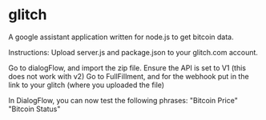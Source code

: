 # glitch
A google assistant application written for node.js to get bitcoin data.   

Instructions: 
Upload server.js and package.json to your glitch.com account.

Go to dialogFlow, and import the zip file.
Ensure the API is set to V1 (this does not work with v2)
Go to FullFillment, and for the webhook put in the link to your glitch (where you uploaded the file)

In DialogFlow, you can now test the following phrases:
"Bitcoin Price"
"Bitcoin Status"
